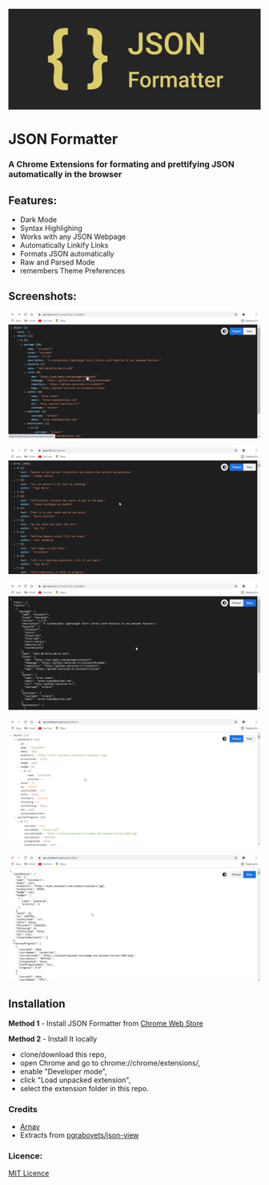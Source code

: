 ![JSON Formatter](https://github.com/arnav-kr/json-formatter/blob/main/images/banners/promo_tile_marquee.png?raw=true)

# JSON Formatter

### A Chrome Extensions for formating and prettifying JSON automatically in the browser

## Features:
* Dark Mode
* Syntax Highlighing
* Works with any JSON Webpage
* Automatically Linkify Links
* Formats JSON automatically
* Raw and Parsed Mode
* remembers Theme Preferences

## Screenshots:

![Automatic Linkified](https://github.com/arnav-kr/json-formatter/blob/main/images/screenshots/linkified-dark.png?raw=true)

![Parsed Mode Dark](https://github.com/arnav-kr/json-formatter/blob/main/images/screenshots/parsed-dark.png?raw=true)

![Raw Mode Dark](https://github.com/arnav-kr/json-formatter/blob/main/images/screenshots/raw-dark.png?raw=true)

![Parsed Mode Light](https://github.com/arnav-kr/json-formatter/blob/main/images/screenshots/parsed-light.png?raw=true)

![Raw Mode Light](https://github.com/arnav-kr/json-formatter/blob/main/images/screenshots/raw-light.png?raw=true)

## Installation

**Method 1** - Install JSON Formatter from [Chrome Web Store]()

**Method 2** - Install It locally
* clone/download this repo,
* open Chrome and go to chrome://chrome/extensions/,
* enable "Developer mode",
* click "Load unpacked extension",
* select the extension folder in this repo.

### Credits

* [Arnav](https://githb.com/arnav-kr)
* Extracts from [pgrabovets/json-view](https://github.com/pgrabovets/json-view)

### Licence:

[MIT Licence](LICENCE)
